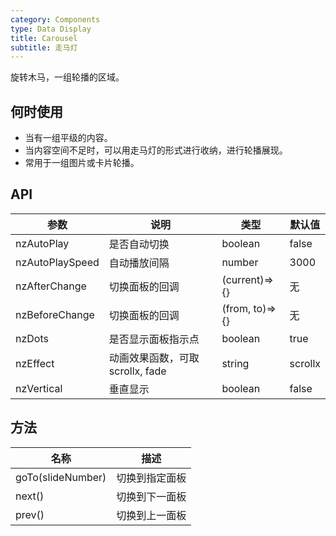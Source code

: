 ```yaml
---
category: Components
type: Data Display
title: Carousel
subtitle: 走马灯
---
```


旋转木马，一组轮播的区域。

## 何时使用

- 当有一组平级的内容。
- 当内容空间不足时，可以用走马灯的形式进行收纳，进行轮播展现。
- 常用于一组图片或卡片轮播。

## API

| 参数 | 说明 | 类型 | 默认值 |
| --- | --- | --- | --- |
| nzAutoPlay | 是否自动切换 | boolean | false |
| nzAutoPlaySpeed | 自动播放间隔 | number | 3000 |
| nzAfterChange | 切换面板的回调 | (current)=>{} | 无 |
| nzBeforeChange | 切换面板的回调 | (from, to)=>{} | 无 |
| nzDots | 是否显示面板指示点 | boolean | true |
| nzEffect | 动画效果函数，可取 scrollx, fade | string | scrollx |
| nzVertical | 垂直显示 | boolean | false |

## 方法

| 名称 | 描述 |
| --- | --- |
| goTo(slideNumber) | 切换到指定面板 |
| next() | 切换到下一面板 |
| prev() | 切换到上一面板 |

